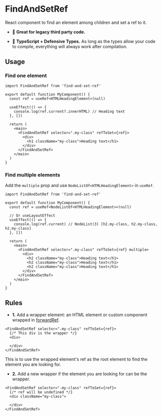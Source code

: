 # FindAndSetRef

React component to find an element among children and set a ref to it.

- :wrench: **Great for legacy third party code.**

- :blue_heart: **TypeScript + Defensive Types.** As long as the types allow your code to compile, everything will always work after compilation.

## Usage

### Find one element

```tsx
import FindAndSetRef from 'find-and-set-ref'

export default function MyComponent() {
  const ref = useRef<HTMLHeadingElement>(null)

  useEffect(() => {
    console.log(ref.current?.innerHTML) // Heading text
  }, [])

  return (
    <main>
      <FindAndSetRef selector=".my-class" refToSet={ref}>
        <div>
          <h1 className="my-class">Heading text</h1>
        </div>
      </FindAndSetRef>
    </main>
  )
}
```

### Find multiple elements

Add the `multiple` prop and use `NodeListOf<HTMLHeadingElement>` in `useRef`.

```tsx
import FindAndSetRef from 'find-and-set-ref'

export default function MyComponent() {
  const ref = useRef<NodeListOf<HTMLHeadingElement>>(null)

  // Or useLayoutEffect
  useEffect(() => {
    console.log(ref.current) // NodeList(3) [h2.my-class, h2.my-class, h2.my-class]
  }, [])

  return (
    <main>
      <FindAndSetRef selector=".my-class" refToSet={ref} multiple>
        <div>
          <h2 className="my-class">Heading text</h1>
          <h2 className="my-class">Heading text</h1>
          <h2 className="my-class">Heading text</h1>
        </div>
      </FindAndSetRef>
    </main>
  )
}
```

## Rules

- **1.** Add a wrapper element: an HTML element or custom component wrapped in [forwardRef](https://reactjs.org/docs/forwarding-refs.html).

```tsx
<FindAndSetRef selector=".my-class" refToSet={ref}>
  {/* This div is the wrapper */}
  <div>
    
  </div>
</FindAndSetRef>
```

This is to use the wrapped element's ref as the root element to find the element you are looking for.

- **2.** Add a new wrapper if the element you are looking for can be the wrapper.

```tsx
<FindAndSetRef selector=".my-class" refToSet={ref}>
  {/* ref will be undefined */}
  <div className="my-class">
    
  </div>
</FindAndSetRef>
```